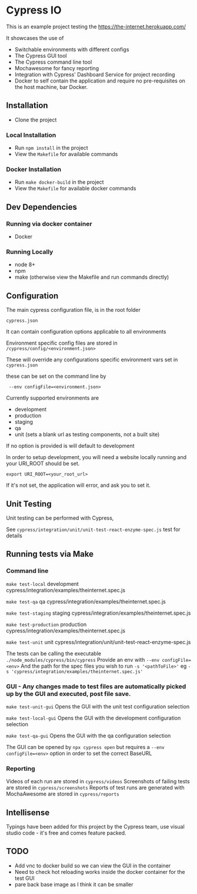 # Cypress IO

This is an example project testing the https://the-internet.herokuapp.com/

It showcases the use of 
- Switchable environments with different configs
- The Cypress GUI tool
- The Cypress command line tool
- Mochawesome for fancy reporting
- Integration with Cypress' Dashboard Service for project recording
- Docker to self contain the application and require no pre-requisites on the host machine, bar Docker.

## Installation

- Clone the project

### Local Installation
- Run `npm install` in the project 
- View the `Makefile` for available commands

### Docker Installation
- Run `make docker-build` in the project 
- View the `Makefile` for available docker commands

## Dev Dependencies

### Running via docker container
- Docker 

### Running Locally
- node 8+
- npm
- make (otherwise view the Makefile and run commands directly)

## Configuration

The main cypress configuration file, is in the root folder

`cypress.json`

It can contain configuration options applicable to all environments

Environment specific config files are stored in `/cypress/config/<environment.json>`

These will override any configurations specific environment vars set in `cypress.json`

these can be set on the command line by

` --env configFile=<environment.json>`

Currently supported environments are

- development
- production
- staging
- qa
- unit (sets a blank url as testing components, not a built site)

If no option is provided is will default to development

In order to setup development, you will need a website locally running and your URI_ROOT should be set.

`export URI_ROOT=<your_root_url>`

If it's not set, the application will error, and ask you to set it.

## Unit Testing

Unit testing can be performed with Cypress,

See `cypress/integration/unit/unit-test-react-enzyme-spec.js` test for details


## Running tests via Make

### Command line

`make test-local` development cypress/integration/examples/theinternet.spec.js

`make test-qa` qa cypress/integration/examples/theinternet.spec.js

`make test-staging` staging cypress/integration/examples/theinternet.spec.js

`make test-production` production cypress/integration/examples/theinternet.spec.js

`make test-unit` unit cypress/integration/unit/unit-test-react-enzyme-spec.js

The tests can be calling the executable `./node_modules/cypress/bin/cypress`
Provide an env with `--env configFile=<env>` 
And the path for the spec files you wish to run `-s '<pathToFile>'` eg `-s 'cypress/integration/examples/theinternet.spec.js'`

### GUI - Any changes made to test files are automatically picked up by the GUI and executed, post file save.

`make test-unit-gui`  Opens the GUI with the unit test configuration selection

`make test-local-gui` Opens the GUI with the development configuration selection

`make test-qa-gui` 	Opens the GUI with the qa configuration selection

The GUI can be opened by `npx cypress open` but requires a `--env configFile=<env>` option in order to set the correct BaseURL


### Reporting

Videos of each run are stored in `cypress/videos`
Screenshots of failing tests are stored in `cypress/screenshots`
Reports of test runs are generated with MochaAwesome are stored in `cypress/reports`

## Intellisense

Typings have been added for this project by the Cypress team, use visual studio code - it's free and comes feature packed.

## TODO

- Add vnc to docker build so we can view the GUI in the container
- Need to check hot reloading works inside the docker container for the test GUI
- pare back base image as I think it can be smaller
